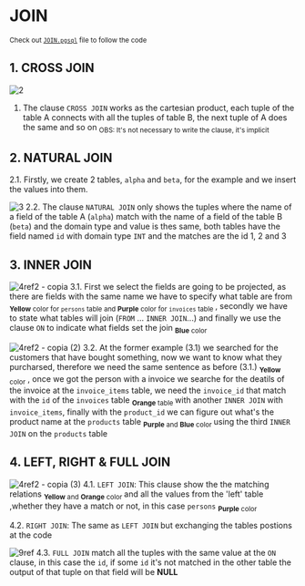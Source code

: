 # JOIN

<sub>Check out [`JOIN.pgsql`](JOIN.pgsql) file to follow the code</sub>

## 1. CROSS JOIN

![2](https://github.com/RogerCL24/pgSQL/assets/90930371/a5eecdc7-5679-45d7-a691-25a516582a4c)
1. The clause `CROSS JOIN` works as the cartesian product, each tuple of the table A connects with all the tuples of table B, the next tuple of A does the same and so on <sub> OBS: It's not necessary to write the clause, it's implicit</sub>

## 2. NATURAL JOIN

2.1. Firstly, we create 2 tables, `alpha` and `beta`, for the example and we insert the values into them.

![3](https://github.com/RogerCL24/pgSQL/assets/90930371/4ff20bd8-0802-4fb6-b423-f311c0eb54d3)
2.2. The clause `NATURAL JOIN` only shows the tuples where the name of a field of the table A (`alpha`) match with the name of a field of the table B (`beta`) and the domain type and value is thes same, both tables have the field named `id` with domain type `INT` and the matches are the id 1, 2 and 3

## 3. INNER JOIN 

![4ref2 - copia](https://github.com/RogerCL24/pgSQL/assets/90930371/55192ccb-6bca-48c7-a3da-79c7cc7a5943)
3.1. First we select the fields are going to be projected, as there are fields with the same name we have to specify what table are from <sub>**Yellow** color for `persons` table and **Purple** color for `invoices` table </sub>, secondly we have to state what tables will join (`FROM` ... `INNER JOIN`...) and finally we use the clause `ON` to indicate what fields set the join <sub> **Blue** color </sub>

![4ref2 - copia (2)](https://github.com/RogerCL24/pgSQL/assets/90930371/278e3fc8-44af-4bd3-b578-1bd4c91a1341)
3.2. At the former example (3.1) we searched for the customers that have bought something, now we want to know what they purcharsed, therefore we need the same sentence as before (3.1.) <sub>**Yellow** color</sub> , once we got the person with a invoice we searche for the deatils of the invoice at the `invoice_items` table, we need the `invoice_id` that match with the `id` of the `invoices` table <sub>**Orange** table </sub> with another `INNER JOIN` with `invoice_items`, finally with the `product_id` we can figure out what's the product name at the `products` table <sub>**Purple** and **Blue** color </sub> using the third `INNER JOIN` on the `products` table 

## 4. LEFT, RIGHT & FULL JOIN

![4ref2 - copia (3)](https://github.com/RogerCL24/pgSQL/assets/90930371/dc927324-0826-4f52-ad17-a5c1c9acaa2f)
4.1. `LEFT JOIN`: This clause show the the matching relations <sub>**Yellow** and **Orange** color </sub> and all the values from the 'left' table ,whether they have a match or not, in this case `persons` <sub>**Purple** color </sub>

4.2. `RIGHT JOIN`: The same as `LEFT JOIN` but exchanging the tables postions at the code

![9ref](https://github.com/RogerCL24/pgSQL/assets/90930371/5aee0f85-dfc3-4bb7-a477-aae701afd07f)
4.3. `FULL JOIN` match all the tuples with the same value at the `ON` clause, in this case the `id`, if some `id` it's not matched in the other table the output of that tuple on that field will be **NULL**
